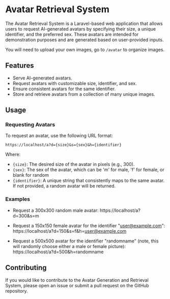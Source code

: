 # Avatar Retrieval System

The Avatar Retrieval System is a Laravel-based web application that allows users to request AI-generated
avatars by specifying their size, a unique identifier, and the preferred sex. These avatars are intended for
demonstration purposes and are generated based on user-provided inputs.

You will need to upload your own images, go to ```/avatar``` to organize images.

## Features

- Serve AI-generated avatars.
- Request avatars with customizable size, identifier, and sex.
- Ensure consistent avatars for the same identifier.
- Store and retrieve avatars from a collection of many unique images.

## Usage

### Requesting Avatars

To request an avatar, use the following URL format:

```https://localhost/a?d={size}&s={sex}&h={identifier}```

Where:

- ```{size}```: The desired size of the avatar in pixels (e.g., 300).
- ```{sex}```: The sex of the avatar, which can be 'm' for male, 'f' for female, or blank for random
- ```{identifier}```: A unique string that consistently maps to the same avatar. If not provided, a random avatar will
  be returned.

### Examples

- Request a 300x300 random male avatar:
  https://localhost/a?d=300&s=m

- Request a 150x150 female avatar for the identifier "user@example.com":
  https://localhost/a?d=150&s=f&h=user@example.com

- Request a 500x500 avatar for the identifier "randomname" (note, this will randomly choose either a male or female
  picture):
  https://localhost/a?d=500&h=randomname

## Contributing

If you would like to contribute to the Avatar Generation and Retrieval System, please open an issue or submit a pull
request on the GitHub repository.
